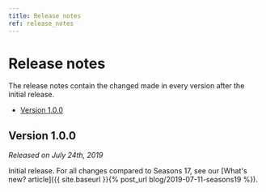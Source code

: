 ```yaml
---
title: Release notes
ref: release_notes
---
```


# Release notes
The release notes contain the changed made in every version after the initial release.

- [Version 1.0.0](#version-100)

## Version 1.0.0
*Released on July 24th, 2019*

Initial release. For all changes compared to Seasons 17, see our [What's new? article]({{ site.baseurl }}{% post_url blog/2019-07-11-seasons19 %}).
